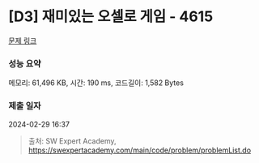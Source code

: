 # [D3] 재미있는 오셀로 게임 - 4615 

[문제 링크](https://swexpertacademy.com/main/code/problem/problemDetail.do?contestProbId=AWQmA4uK8ygDFAXj) 

### 성능 요약

메모리: 61,496 KB, 시간: 190 ms, 코드길이: 1,582 Bytes

### 제출 일자

2024-02-29 16:37



> 출처: SW Expert Academy, https://swexpertacademy.com/main/code/problem/problemList.do
